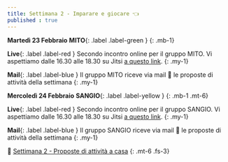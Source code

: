 ```yaml
---
title: Settimana 2 - Imparare e giocare 👈
published : true
---
```


**Martedì 23 Febbraio** **MITO**{: .label .label-green } 
{: .mb-1}

**Live**{: .label .label-red } Secondo incontro online per il gruppo MITO. Vi aspettiamo dalle 16.30 alle 18.30 su Jitsi [a questo link](https://meet.jit.si/MITO_Doors_Plenaria).
{: .my-1}

**Mail**{: .label .label-blue } Il gruppo MITO riceve via mail 💌 le proposte di attività della settimana
{: .my-1}


**Mercoledì 24 Febbraio** **SANGIO**{: .label .label-yellow }
{: .mb-1 .mt-6}

**Live**{: .label .label-red } Secondo incontro online per il gruppo SANGIO. Vi aspettiamo dalle 16.30 alle 18.30 su Jitsi [a questo link](https://meet.jit.si/SANGIO_Doors_Plenaria).
{: .my-1}

**Mail**{: .label .label-blue } Il gruppo SANGIO riceve via mail 💌 le proposte di attività della settimana
{: .my-1}

🎩 [Settimana 2 - Proposte di attività a casa](../settimana2)
{: .mt-6 .fs-3}
